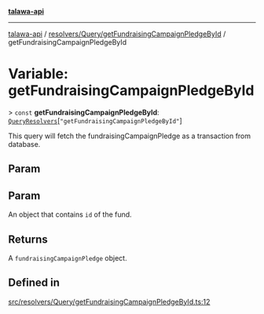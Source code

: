 [**talawa-api**](../../../../README.md)

***

[talawa-api](../../../../modules.md) / [resolvers/Query/getFundraisingCampaignPledgeById](../README.md) / getFundraisingCampaignPledgeById

# Variable: getFundraisingCampaignPledgeById

\> `const` **getFundraisingCampaignPledgeById**: [`QueryResolvers`](../../../../types/generatedGraphQLTypes/type-aliases/QueryResolvers.md)\[`"getFundraisingCampaignPledgeById"`\]

This query will fetch the fundraisingCampaignPledge as a transaction from database.

## Param

## Param

An object that contains `id` of the fund.

## Returns

A `fundraisingCampaignPledge` object.

## Defined in

[src/resolvers/Query/getFundraisingCampaignPledgeById.ts:12](https://github.com/PalisadoesFoundation/talawa-api/blob/039b0f127fb8caa46d57186ab4b3bb27fe150903/src/resolvers/Query/getFundraisingCampaignPledgeById.ts#L12)
